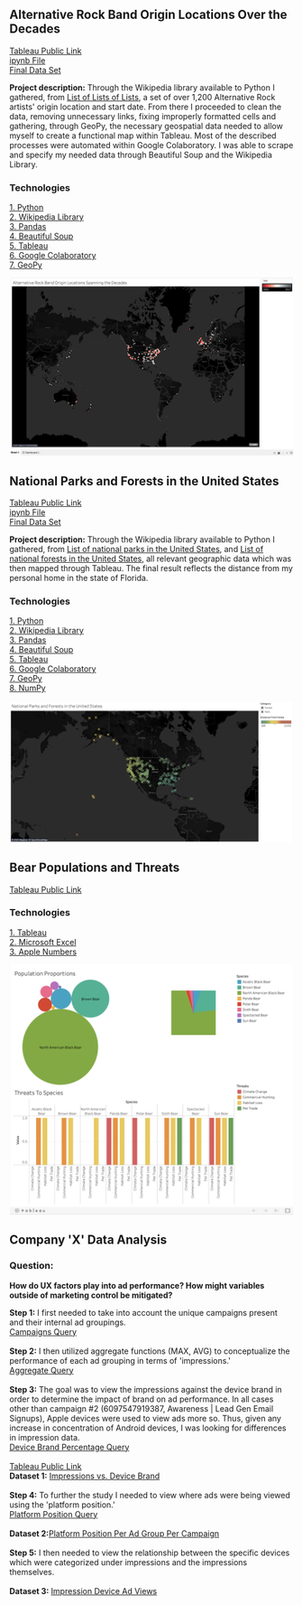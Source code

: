 ## Alternative Rock Band Origin Locations Over the Decades

<a href="https://public.tableau.com/profile/hunter.walker#!/vizhome/AltRock/Sheet1?publish=yes">Tableau Public Link</a>
<br>
[ipynb File](pdf/AltRock.ipynb)
<br>
[Final Data Set](pdf/geospatial.pdf)

**Project description:** Through the Wikipedia library available to Python I gathered, from <a href="https://en.wikipedia.org/wiki/List_of_lists_of_lists">List of Lists of Lists</a>,
a set of over 1,200 Alternative Rock artists' origin location and start date. From there I proceeded to clean the data, removing unnecessary links, 
fixing improperly formatted cells and gathering, through GeoPy, the necessary geospatial data needed to allow myself to create a functional map within Tableau.
Most of the described processes were automated within Google Colaboratory. I was able to scrape and specify my needed data through Beautiful Soup and the Wikipedia
Library.

### Technologies 
<p>
 <a href="https://www.python.org">1. Python</a>
  <br>
 <a href="https://pypi.org/project/wikipedia/">2. Wikipedia Library</a>
  <br>
 <a href="https://pandas.pydata.org">3. Pandas</a>
  <br>
 <a href="https://www.crummy.com/software/BeautifulSoup/">4. Beautiful Soup</a> 
  <br>
 <a href="https://www.tableau.com">5. Tableau</a>  
  <br>
 <a href="https://colab.research.google.com/notebooks/intro.ipynb#recent=true">6. Google Colaboratory</a>   
  <br>
   <a href="https://geopy.readthedocs.io/en/stable/">7. GeoPy</a>  
  <br>
</p>  

<img src="images/altrockmap.png?raw=true"/>

## National Parks and Forests in the United States

<a href="https://public.tableau.com/profile/hunter.walker#!/vizhome/NatlParks_Forests/Sheet1?publish=yes">Tableau Public Link</a>
<br>
[ipynb File](pdf/NatlParksForests.ipynb)
<br>
[Final Data Set](pdf/Parks_Forests.pdf)

**Project description:** Through the Wikipedia library available to Python I gathered, from <a href="https://en.wikipedia.org/wiki/List_of_national_parks_of_the_United_States">List of national parks in the United States</a>, and <a href="https://en.wikipedia.org/wiki/List_of_national_forests_of_the_United_States">List of national forests in the United States</a>, all relevant geographic data which was then mapped through Tableau. The final result reflects the distance from my personal home in the state of Florida.

### Technologies 
<p>
 <a href="https://www.python.org">1. Python</a>
  <br>
 <a href="https://pypi.org/project/wikipedia/">2. Wikipedia Library</a>
  <br>
 <a href="https://pandas.pydata.org">3. Pandas</a>
  <br>
 <a href="https://www.crummy.com/software/BeautifulSoup/">4. Beautiful Soup</a> 
  <br>
 <a href="https://www.tableau.com">5. Tableau</a>  
  <br>
 <a href="https://colab.research.google.com/notebooks/intro.ipynb#recent=true">6. Google Colaboratory</a>   
  <br>
   <a href="https://geopy.readthedocs.io/en/stable/">7. GeoPy</a>  
  <br>
 <a href="https://numpy.org">8. NumPy</a>  
  <br>
</p>  

<img src="images/Screen Shot 2021-03-28 at 5.42.42 PM.png"/>

## Bear Populations and Threats

<a href="https://public.tableau.com/profile/hunter.walker#!/vizhome/BearStatus/Dashboard1">Tableau Public Link</a>
<br>

### Technologies 
<p>
 <a href="https://www.tableau.com">1. Tableau</a>  
  <br>
 <a href="https://www.microsoft.com/en-us/microsoft-365/excel">2. Microsoft Excel</a>  
  <br>
   <a href="https://www.apple.com/numbers/">3. Apple Numbers</a>  
  <br>
 </p>
  
 <img src="images/bears.png"/>
 
## Company 'X' Data Analysis

### Question:
**How do UX factors play into ad performance? How might variables outside of marketing control be mitigated?**

**Step 1:** I first needed to take into account the unique campaigns present and their internal ad groupings. 
<br>
[Campaigns Query](images/Distinct_Campaigns.png)
<br>
<br>
**Step 2:** I then utilized aggregate functions (MAX, AVG) to conceptualize the performance of each ad grouping in terms of 'impressions.'
<br>
[Aggregate Query](images/Average_Impressions_Per_Ad_Group.png)
<br>
<br>
**Step 3:** The goal was to view the impressions against the device brand in order to determine the impact of brand on ad performance. In all cases other than campaign #2 (6097547919387, Awareness | Lead Gen Email Signups), Apple devices were used to view ads more so. Thus, given any increase in concentration of Android devices, I was looking for differences in impression data. 
<br>
[Device Brand Percentage Query](images/Device_For_Percentage.png)
<br>
<br>
<a href="https://public.tableau.com/profile/hunter.walker#!/vizhome/AltRock/Sheet1?publish=yes">Tableau Public Link</a>
<br>
**Dataset 1:** [Impressions vs. Device Brand](pdf/companyX_impressions_vs_brand.pdf)
<br>
<br>
**Step 4:** To further the study I needed to view where ads were being viewed using the 'platform position.'
<br>
[Platform Position Query](images/platform_position_q.png)
<br>
<br>
**Dataset 2:**[Platform Position Per Ad Group Per Campaign](pdf/companyX_platform_position_perAdGroup_perCampaign.pdf)
<br>
<br>
**Step 5:** I then needed to view the relationship between the specific devices which were categorized under impressions and the impressions themselves. 
<br>
<br>
**Dataset 3:** [Impression Device Ad Views](pdf/companyX_impressionDevice.pdf)
<br>
<br>
  
